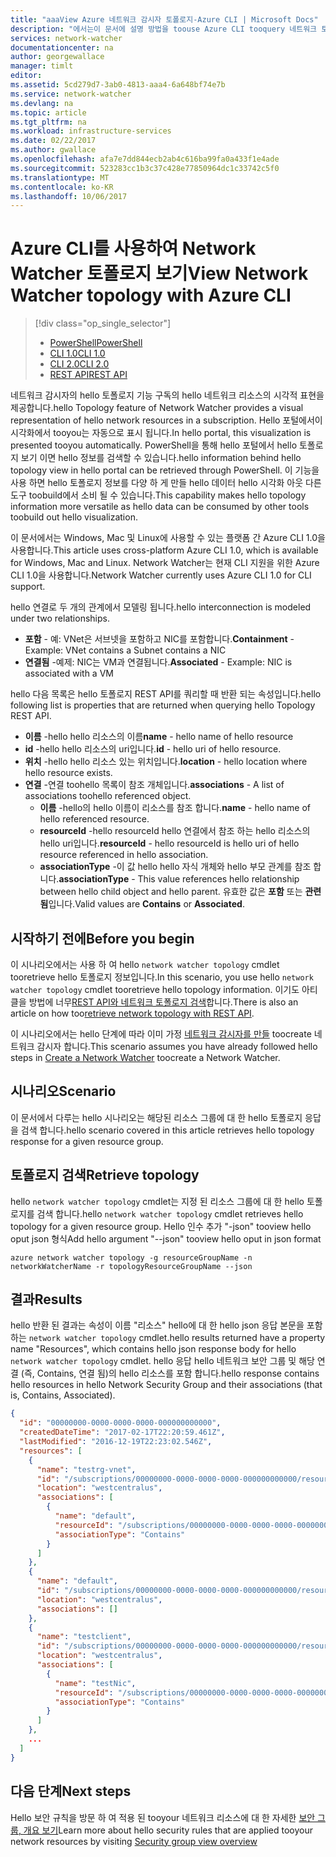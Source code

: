 ```yaml
---
title: "aaaView Azure 네트워크 감시자 토폴로지-Azure CLI | Microsoft Docs"
description: "에서는이 문서에 설명 방법을 toouse Azure CLI tooquery 네트워크 토폴로지입니다."
services: network-watcher
documentationcenter: na
author: georgewallace
manager: timlt
editor: 
ms.assetid: 5cd279d7-3ab0-4813-aaa4-6a648bf74e7b
ms.service: network-watcher
ms.devlang: na
ms.topic: article
ms.tgt_pltfrm: na
ms.workload: infrastructure-services
ms.date: 02/22/2017
ms.author: gwallace
ms.openlocfilehash: afa7e7dd844ecb2ab4c616ba99fa0a433f1e4ade
ms.sourcegitcommit: 523283cc1b3c37c428e77850964dc1c33742c5f0
ms.translationtype: MT
ms.contentlocale: ko-KR
ms.lasthandoff: 10/06/2017
---
```

# <a name="view-network-watcher-topology-with-azure-cli"></a><span data-ttu-id="9f0c8-103">Azure CLI를 사용하여 Network Watcher 토폴로지 보기</span><span class="sxs-lookup"><span data-stu-id="9f0c8-103">View Network Watcher topology with Azure CLI</span></span>

> [!div class="op_single_selector"]
> - [<span data-ttu-id="9f0c8-104">PowerShell</span><span class="sxs-lookup"><span data-stu-id="9f0c8-104">PowerShell</span></span>](network-watcher-topology-powershell.md)
> - [<span data-ttu-id="9f0c8-105">CLI 1.0</span><span class="sxs-lookup"><span data-stu-id="9f0c8-105">CLI 1.0</span></span>](network-watcher-topology-cli-nodejs.md)
> - [<span data-ttu-id="9f0c8-106">CLI 2.0</span><span class="sxs-lookup"><span data-stu-id="9f0c8-106">CLI 2.0</span></span>](network-watcher-topology-cli.md)
> - [<span data-ttu-id="9f0c8-107">REST API</span><span class="sxs-lookup"><span data-stu-id="9f0c8-107">REST API</span></span>](network-watcher-topology-rest.md)

<span data-ttu-id="9f0c8-108">네트워크 감시자의 hello 토폴로지 기능 구독의 hello 네트워크 리소스의 시각적 표현을 제공합니다.</span><span class="sxs-lookup"><span data-stu-id="9f0c8-108">hello Topology feature of Network Watcher provides a visual representation of hello network resources in a subscription.</span></span> <span data-ttu-id="9f0c8-109">Hello 포털에서이 시각화에서 tooyou는 자동으로 표시 됩니다.</span><span class="sxs-lookup"><span data-stu-id="9f0c8-109">In hello portal, this visualization is presented tooyou automatically.</span></span> <span data-ttu-id="9f0c8-110">PowerShell을 통해 hello 포털에서 hello 토폴로지 보기 이면 hello 정보를 검색할 수 있습니다.</span><span class="sxs-lookup"><span data-stu-id="9f0c8-110">hello information behind hello topology view in hello portal can be retrieved through PowerShell.</span></span>
<span data-ttu-id="9f0c8-111">이 기능을 사용 하면 hello 토폴로지 정보를 다양 하 게 만들 hello 데이터 hello 시각화 아웃 다른 도구 toobuild에서 소비 될 수 있습니다.</span><span class="sxs-lookup"><span data-stu-id="9f0c8-111">This capability makes hello topology information more versatile as hello data can be consumed by other tools toobuild out hello visualization.</span></span>

<span data-ttu-id="9f0c8-112">이 문서에서는 Windows, Mac 및 Linux에 사용할 수 있는 플랫폼 간 Azure CLI 1.0을 사용합니다.</span><span class="sxs-lookup"><span data-stu-id="9f0c8-112">This article uses cross-platform Azure CLI 1.0, which is available for Windows, Mac and Linux.</span></span> <span data-ttu-id="9f0c8-113">Network Watcher는 현재 CLI 지원을 위한 Azure CLI 1.0을 사용합니다.</span><span class="sxs-lookup"><span data-stu-id="9f0c8-113">Network Watcher currently uses Azure CLI 1.0 for CLI support.</span></span>

<span data-ttu-id="9f0c8-114">hello 연결로 두 개의 관계에서 모델링 됩니다.</span><span class="sxs-lookup"><span data-stu-id="9f0c8-114">hello interconnection is modeled under two relationships.</span></span>

- <span data-ttu-id="9f0c8-115">**포함** - 예: VNet은 서브넷을 포함하고 NIC를 포함합니다.</span><span class="sxs-lookup"><span data-stu-id="9f0c8-115">**Containment** - Example: VNet contains a Subnet contains a NIC</span></span>
- <span data-ttu-id="9f0c8-116">**연결됨** -예제: NIC는 VM과 연결됩니다.</span><span class="sxs-lookup"><span data-stu-id="9f0c8-116">**Associated** - Example: NIC is associated with a VM</span></span>

<span data-ttu-id="9f0c8-117">hello 다음 목록은 hello 토폴로지 REST API를 쿼리할 때 반환 되는 속성입니다.</span><span class="sxs-lookup"><span data-stu-id="9f0c8-117">hello following list is properties that are returned when querying hello Topology REST API.</span></span>

* <span data-ttu-id="9f0c8-118">**이름** -hello hello 리소스의 이름</span><span class="sxs-lookup"><span data-stu-id="9f0c8-118">**name** - hello name of hello resource</span></span>
* <span data-ttu-id="9f0c8-119">**id** -hello hello 리소스의 uri입니다.</span><span class="sxs-lookup"><span data-stu-id="9f0c8-119">**id** - hello uri of hello resource.</span></span>
* <span data-ttu-id="9f0c8-120">**위치** -hello hello 리소스 있는 위치입니다.</span><span class="sxs-lookup"><span data-stu-id="9f0c8-120">**location** - hello location where hello resource exists.</span></span>
* <span data-ttu-id="9f0c8-121">**연결** -연결 toohello 목록이 참조 개체입니다.</span><span class="sxs-lookup"><span data-stu-id="9f0c8-121">**associations** - A list of associations toohello referenced object.</span></span>
    * <span data-ttu-id="9f0c8-122">**이름** -hello의 hello 이름이 리소스를 참조 합니다.</span><span class="sxs-lookup"><span data-stu-id="9f0c8-122">**name** - hello name of hello referenced resource.</span></span>
    * <span data-ttu-id="9f0c8-123">**resourceId** -hello resourceId hello 연결에서 참조 하는 hello 리소스의 hello uri입니다.</span><span class="sxs-lookup"><span data-stu-id="9f0c8-123">**resourceId** - hello resourceId is hello uri of hello resource referenced in hello association.</span></span>
    * <span data-ttu-id="9f0c8-124">**associationType** -이 값 hello hello 자식 개체와 hello 부모 관계를 참조 합니다.</span><span class="sxs-lookup"><span data-stu-id="9f0c8-124">**associationType** - This value references hello relationship between hello child object and hello parent.</span></span> <span data-ttu-id="9f0c8-125">유효한 값은 **포함** 또는 **관련됨**입니다.</span><span class="sxs-lookup"><span data-stu-id="9f0c8-125">Valid values are **Contains** or **Associated**.</span></span>

## <a name="before-you-begin"></a><span data-ttu-id="9f0c8-126">시작하기 전에</span><span class="sxs-lookup"><span data-stu-id="9f0c8-126">Before you begin</span></span>

<span data-ttu-id="9f0c8-127">이 시나리오에서는 사용 하 여 hello `network watcher topology` cmdlet tooretrieve hello 토폴로지 정보입니다.</span><span class="sxs-lookup"><span data-stu-id="9f0c8-127">In this scenario, you use hello `network watcher topology` cmdlet tooretrieve hello topology information.</span></span> <span data-ttu-id="9f0c8-128">이기도 아티클을 방법에 너무[REST API와 네트워크 토폴로지 검색](network-watcher-topology-rest.md)합니다.</span><span class="sxs-lookup"><span data-stu-id="9f0c8-128">There is also an article on how too[retrieve network topology with REST API](network-watcher-topology-rest.md).</span></span>

<span data-ttu-id="9f0c8-129">이 시나리오에서는 hello 단계에 따라 이미 가정 [네트워크 감시자를 만들](network-watcher-create.md) toocreate 네트워크 감시자 합니다.</span><span class="sxs-lookup"><span data-stu-id="9f0c8-129">This scenario assumes you have already followed hello steps in [Create a Network Watcher](network-watcher-create.md) toocreate a Network Watcher.</span></span>

## <a name="scenario"></a><span data-ttu-id="9f0c8-130">시나리오</span><span class="sxs-lookup"><span data-stu-id="9f0c8-130">Scenario</span></span>

<span data-ttu-id="9f0c8-131">이 문서에서 다루는 hello 시나리오는 해당된 리소스 그룹에 대 한 hello 토폴로지 응답을 검색 합니다.</span><span class="sxs-lookup"><span data-stu-id="9f0c8-131">hello scenario covered in this article retrieves hello topology response for a given resource group.</span></span>

## <a name="retrieve-topology"></a><span data-ttu-id="9f0c8-132">토폴로지 검색</span><span class="sxs-lookup"><span data-stu-id="9f0c8-132">Retrieve topology</span></span>

<span data-ttu-id="9f0c8-133">hello `network watcher topology` cmdlet는 지정 된 리소스 그룹에 대 한 hello 토폴로지를 검색 합니다.</span><span class="sxs-lookup"><span data-stu-id="9f0c8-133">hello `network watcher topology` cmdlet retrieves hello topology for a given resource group.</span></span> <span data-ttu-id="9f0c8-134">Hello 인수 추가 "-json" tooview hello oput json 형식</span><span class="sxs-lookup"><span data-stu-id="9f0c8-134">Add hello argument "--json" tooview hello oput in json format</span></span>

```azurecli
azure network watcher topology -g resourceGroupName -n networkWatcherName -r topologyResourceGroupName --json
```

## <a name="results"></a><span data-ttu-id="9f0c8-135">결과</span><span class="sxs-lookup"><span data-stu-id="9f0c8-135">Results</span></span>

<span data-ttu-id="9f0c8-136">hello 반환 된 결과는 속성이 이름 "리소스" hello에 대 한 hello json 응답 본문을 포함 하는 `network watcher topology` cmdlet.</span><span class="sxs-lookup"><span data-stu-id="9f0c8-136">hello results returned have a property name "Resources", which contains hello json response body for hello `network watcher topology` cmdlet.</span></span>  <span data-ttu-id="9f0c8-137">hello 응답 hello 네트워크 보안 그룹 및 해당 연결 (즉, Contains, 연결 됨)의 hello 리소스를 포함 합니다.</span><span class="sxs-lookup"><span data-stu-id="9f0c8-137">hello response contains hello resources in hello Network Security Group and their associations (that is, Contains, Associated).</span></span>

```json
{
  "id": "00000000-0000-0000-0000-000000000000",
  "createdDateTime": "2017-02-17T22:20:59.461Z",
  "lastModified": "2016-12-19T22:23:02.546Z",
  "resources": [
    {
      "name": "testrg-vnet",
      "id": "/subscriptions/00000000-0000-0000-0000-000000000000/resourceGroups/testrg/providers/Microsoft.Network/virtualNetworks/testrg-vnet",
      "location": "westcentralus",
      "associations": [
        {
          "name": "default",
          "resourceId": "/subscriptions/00000000-0000-0000-0000-000000000000/resourceGroups/testrg/providers/Microsoft.Network/virtualNetworks/testrg-vnet/subnets/default",
          "associationType": "Contains"
        }
      ]
    },
    {
      "name": "default",
      "id": "/subscriptions/00000000-0000-0000-0000-000000000000/resourceGroups/testrg/providers/Microsoft.Network/virtualNetworks/testrg-vnet/subnets/default",
      "location": "westcentralus",
      "associations": []
    },
    {
      "name": "testclient",
      "id": "/subscriptions/00000000-0000-0000-0000-000000000000/resourceGroups/testrg/providers/Microsoft.Compute/virtualMachines/testclient",
      "location": "westcentralus",
      "associations": [
        {
          "name": "testNic",
          "resourceId": "/subscriptions/00000000-0000-0000-0000-000000000000/resourceGroups/testrg/providers/Microsoft.Network/networkInterfaces/testNic",
          "associationType": "Contains"
        }
      ]
    },
    ...    
  ]
}
```

## <a name="next-steps"></a><span data-ttu-id="9f0c8-138">다음 단계</span><span class="sxs-lookup"><span data-stu-id="9f0c8-138">Next steps</span></span>

<span data-ttu-id="9f0c8-139">Hello 보안 규칙을 방문 하 여 적용 된 tooyour 네트워크 리소스에 대 한 자세한 [보안 그룹, 개요 보기](network-watcher-security-group-view-overview.md)</span><span class="sxs-lookup"><span data-stu-id="9f0c8-139">Learn more about hello security rules that are applied tooyour network resources by visiting [Security group view overview](network-watcher-security-group-view-overview.md)</span></span>
